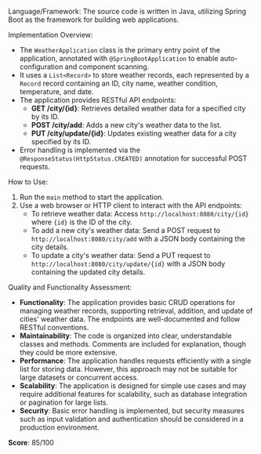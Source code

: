 Language/Framework:
The source code is written in Java, utilizing Spring Boot as the framework for building web applications.

Implementation Overview:
- The `WeatherApplication` class is the primary entry point of the application, annotated with `@SpringBootApplication` to enable auto-configuration and component scanning.
- It uses a `List<Record>` to store weather records, each represented by a `Record` record containing an ID, city name, weather condition, temperature, and date.
- The application provides RESTful API endpoints:
  - **GET /city/{id}**: Retrieves detailed weather data for a specified city by its ID.
  - **POST /city/add**: Adds a new city's weather data to the list.
  - **PUT /city/update/{id}**: Updates existing weather data for a city specified by its ID.
- Error handling is implemented via the `@ResponseStatus(HttpStatus.CREATED)` annotation for successful POST requests.

How to Use:
1. Run the `main` method to start the application.
2. Use a web browser or HTTP client to interact with the API endpoints:
   - To retrieve weather data: Access `http://localhost:8080/city/{id}` where `{id}` is the ID of the city.
   - To add a new city's weather data: Send a POST request to `http://localhost:8080/city/add` with a JSON body containing the city details.
   - To update a city's weather data: Send a PUT request to `http://localhost:8080/city/update/{id}` with a JSON body containing the updated city details.

Quality and Functionality Assessment:
- **Functionality**: The application provides basic CRUD operations for managing weather records, supporting retrieval, addition, and update of cities' weather data. The endpoints are well-documented and follow RESTful conventions.
- **Maintainability**: The code is organized into clear, understandable classes and methods. Comments are included for explanation, though they could be more extensive.
- **Performance**: The application handles requests efficiently with a single list for storing data. However, this approach may not be suitable for large datasets or concurrent access.
- **Scalability**: The application is designed for simple use cases and may require additional features for scalability, such as database integration or pagination for large lists.
- **Security**: Basic error handling is implemented, but security measures such as input validation and authentication should be considered in a production environment.

**Score**: 85/100
